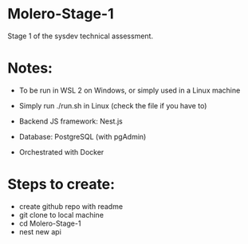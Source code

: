# Molero-Stage-1

Stage 1 of the sysdev technical assessment.

# Notes:

- To be run in WSL 2 on Windows, or simply used in a Linux machine
- Simply run ./run.sh in Linux (check the file if you have to)

- Backend JS framework: Nest.js
- Database: PostgreSQL (with pgAdmin)
- Orchestrated with Docker

# Steps to create:
- create github repo with readme
- git clone to local machine
- cd Molero-Stage-1
- nest new api
